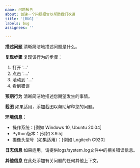 ```yaml
---
name: 问题报告
about: 创建一个问题报告以帮助我们改进
title: '[BUG] '
labels: bug
assignees: ''

---
```


**描述问题**
清晰简洁地描述问题是什么。

**复现步骤**
复现该行为的步骤：
1. 打开 '...'
2. 点击 '....'
3. 滚动到 '....'
4. 看到错误

**预期行为**
清晰简洁地描述您期望发生的事情。

**截图**
如果适用，添加截图以帮助解释您的问题。

**环境信息：**
 - 操作系统：[例如 Windows 10, Ubuntu 20.04]
 - Python版本：[例如 3.9.5]
 - 摄像头型号（如果适用）：[例如 Logitech C920]

**日志信息**
如果适用，请提供logs/system.log文件中的相关错误信息。

**其他信息**
在此处添加有关问题的任何其他上下文。